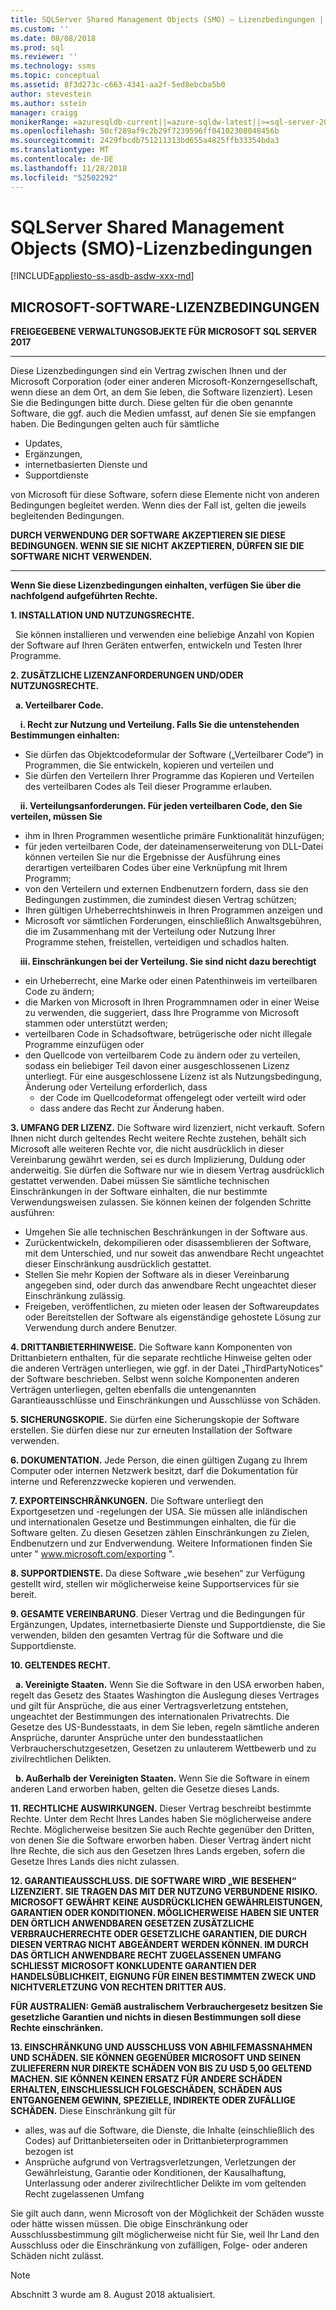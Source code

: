 ```yaml
---
title: SQLServer Shared Management Objects (SMO) – Lizenzbedingungen | Microsoft-Dokumentation
ms.custom: ''
ms.date: 08/08/2018
ms.prod: sql
ms.reviewer: ''
ms.technology: ssms
ms.topic: conceptual
ms.assetid: 8f3d273c-c663-4341-aa2f-5ed8ebcba5b0
author: stevestein
ms.author: sstein
manager: craigg
monikerRange: =azuresqldb-current||=azure-sqldw-latest||>=sql-server-2016||=sqlallproducts-allversions||>=sql-server-linux-2017||=azuresqldb-mi-current
ms.openlocfilehash: 50cf289af9c2b29f7239596ff04102308048456b
ms.sourcegitcommit: 2429fbcdb751211313bd655a4825ffb33354bda3
ms.translationtype: MT
ms.contentlocale: de-DE
ms.lasthandoff: 11/28/2018
ms.locfileid: "52502292"
---
```

# <a name="sql-server-shared-management-objects-smo-license-terms"></a>SQLServer Shared Management Objects (SMO)-Lizenzbedingungen
[!INCLUDE[appliesto-ss-asdb-asdw-xxx-md](../../includes/appliesto-ss-asdb-asdw-xxx-md.md)]

## <a name="microsoft-software-license-terms"></a>MICROSOFT-SOFTWARE-LIZENZBEDINGUNGEN
**FREIGEGEBENE VERWALTUNGSOBJEKTE FÜR MICROSOFT SQL SERVER 2017**

---
Diese Lizenzbedingungen sind ein Vertrag zwischen Ihnen und der Microsoft Corporation (oder einer anderen Microsoft-Konzerngesellschaft, wenn diese an dem Ort, an dem Sie leben, die Software lizenziert). Lesen Sie die Bedingungen bitte durch. Diese gelten für die oben genannte Software, die ggf. auch die Medien umfasst, auf denen Sie sie empfangen haben. Die Bedingungen gelten auch für sämtliche
* Updates,
* Ergänzungen,
* internetbasierten Dienste und
* Supportdienste

von Microsoft für diese Software, sofern diese Elemente nicht von anderen Bedingungen begleitet werden. Wenn dies der Fall ist, gelten die jeweils begleitenden Bedingungen.

**DURCH VERWENDUNG DER SOFTWARE AKZEPTIEREN SIE DIESE BEDINGUNGEN. WENN SIE SIE NICHT AKZEPTIEREN, DÜRFEN SIE DIE SOFTWARE NICHT VERWENDEN.**

---
**Wenn Sie diese Lizenzbedingungen einhalten, verfügen Sie über die nachfolgend aufgeführten Rechte.**

**1. INSTALLATION UND NUTZUNGSRECHTE.**

&nbsp;&nbsp;Sie können installieren und verwenden eine beliebige Anzahl von Kopien der Software auf Ihren Geräten entwerfen, entwickeln und Testen Ihrer Programme.

**2.    ZUSÄTZLICHE LIZENZANFORDERUNGEN UND/ODER NUTZUNGSRECHTE.**

&nbsp;&nbsp;**a.    Verteilbarer Code.**

&nbsp;&nbsp;&nbsp;&nbsp;**i.    Recht zur Nutzung und Verteilung. Falls Sie die untenstehenden Bestimmungen einhalten:**
*   Sie dürfen das Objektcodeformular der Software („Verteilbarer Code“) in Programmen, die Sie entwickeln, kopieren und verteilen und
*   Sie dürfen den Verteilern Ihrer Programme das Kopieren und Verteilen des verteilbaren Codes als Teil dieser Programme erlauben.

&nbsp;&nbsp;&nbsp;&nbsp;**ii.   Verteilungsanforderungen. Für jeden verteilbaren Code, den Sie verteilen, müssen Sie**
* ihm in Ihren Programmen wesentliche primäre Funktionalität hinzufügen;
* für jeden verteilbaren Code, der dateinamenserweiterung von DLL-Datei können verteilen Sie nur die Ergebnisse der Ausführung eines derartigen verteilbaren Codes über eine Verknüpfung mit Ihrem Programm;
* von den Verteilern und externen Endbenutzern fordern, dass sie den Bedingungen zustimmen, die zumindest diesen Vertrag schützen; 
* Ihren gültigen Urheberrechtshinweis in Ihren Programmen anzeigen und
* Microsoft vor sämtlichen Forderungen, einschließlich Anwaltsgebühren, die im Zusammenhang mit der Verteilung oder Nutzung Ihrer Programme stehen, freistellen, verteidigen und schadlos halten.

&nbsp;&nbsp;&nbsp;&nbsp;**iii.  Einschränkungen bei der Verteilung. Sie sind nicht dazu berechtigt**
* ein Urheberrecht, eine Marke oder einen Patenthinweis im verteilbaren Code zu ändern;
* die Marken von Microsoft in Ihren Programmnamen oder in einer Weise zu verwenden, die suggeriert, dass Ihre Programme von Microsoft stammen oder unterstützt werden;
* verteilbaren Code in Schadsoftware, betrügerische oder nicht illegale Programme einzufügen oder
* den Quellcode von verteilbarem Code zu ändern oder zu verteilen, sodass ein beliebiger Teil davon einer ausgeschlossenen Lizenz unterliegt. Für eine ausgeschlossene Lizenz ist als Nutzungsbedingung, Änderung oder Verteilung erforderlich, dass
  * der Code im Quellcodeformat offengelegt oder verteilt wird oder
  * dass andere das Recht zur Änderung haben.


**3. UMFANG DER LIZENZ.** Die Software wird lizenziert, nicht verkauft. Sofern Ihnen nicht durch geltendes Recht weitere Rechte zustehen, behält sich Microsoft alle weiteren Rechte vor, die nicht ausdrücklich in dieser Vereinbarung gewährt werden, sei es durch Implizierung, Duldung oder anderweitig. Sie dürfen die Software nur wie in diesem Vertrag ausdrücklich gestattet verwenden. Dabei müssen Sie sämtliche technischen Einschränkungen in der Software einhalten, die nur bestimmte Verwendungsweisen zulassen. Sie können keinen der folgenden Schritte ausführen:

- Umgehen Sie alle technischen Beschränkungen in der Software aus.
- Zurückentwickeln, dekompilieren oder disassemblieren der Software, mit dem Unterschied, und nur soweit das anwendbare Recht ungeachtet dieser Einschränkung ausdrücklich gestattet.
- Stellen Sie mehr Kopien der Software als in dieser Vereinbarung angegeben sind, oder durch das anwendbare Recht ungeachtet dieser Einschränkung zulässig.
- Freigeben, veröffentlichen, zu mieten oder leasen der Softwareupdates oder Bereitstellen der Software als eigenständige gehostete Lösung zur Verwendung durch andere Benutzer.

**4.    DRITTANBIETERHINWEISE.** Die Software kann Komponenten von Drittanbietern enthalten, für die separate rechtliche Hinweise gelten oder die anderen Verträgen unterliegen, wie ggf. in der Datei „ThirdPartyNotices“ der Software beschrieben.  Selbst wenn solche Komponenten anderen Verträgen unterliegen, gelten ebenfalls die untengenannten Garantieausschlüsse und Einschränkungen und Ausschlüsse von Schäden.

**5.    SICHERUNGSKOPIE.** Sie dürfen eine Sicherungskopie der Software erstellen. Sie dürfen diese nur zur erneuten Installation der Software verwenden.

**6.    DOKUMENTATION.** Jede Person, die einen gültigen Zugang zu Ihrem Computer oder internen Netzwerk besitzt, darf die Dokumentation für interne und Referenzzwecke kopieren und verwenden.

**7.    EXPORTEINSCHRÄNKUNGEN.** Die Software unterliegt den Exportgesetzen und -regelungen der USA. Sie müssen alle inländischen und internationalen Gesetze und Bestimmungen einhalten, die für die Software gelten. Zu diesen Gesetzen zählen Einschränkungen zu Zielen, Endbenutzern und zur Endverwendung. Weitere Informationen finden Sie unter " www.microsoft.com/exporting ".

**8.    SUPPORTDIENSTE.** Da diese Software „wie besehen“ zur Verfügung gestellt wird, stellen wir möglicherweise keine Supportservices für sie bereit.

**9.    GESAMTE VEREINBARUNG**. Dieser Vertrag und die Bedingungen für Ergänzungen, Updates, internetbasierte Dienste und Supportdienste, die Sie verwenden, bilden den gesamten Vertrag für die Software und die Supportdienste.

**10.   GELTENDES RECHT.**

&nbsp;&nbsp;**a.    Vereinigte Staaten.** Wenn Sie die Software in den USA erworben haben, regelt das Gesetz des Staates Washington die Auslegung dieses Vertrages und gilt für Ansprüche, die aus einer Vertragsverletzung entstehen, ungeachtet der Bestimmungen des internationalen Privatrechts. Die Gesetze des US-Bundesstaats, in dem Sie leben, regeln sämtliche anderen Ansprüche, darunter Ansprüche unter den bundesstaatlichen Verbraucherschutzgesetzen, Gesetzen zu unlauterem Wettbewerb und zu zivilrechtlichen Delikten.

&nbsp;&nbsp;**b.    Außerhalb der Vereinigten Staaten.** Wenn Sie die Software in einem anderen Land erworben haben, gelten die Gesetze dieses Lands.

**11.   RECHTLICHE AUSWIRKUNGEN.** Dieser Vertrag beschreibt bestimmte Rechte. Unter dem Recht Ihres Landes haben Sie möglicherweise andere Rechte. Möglicherweise besitzen Sie auch Rechte gegenüber den Dritten, von denen Sie die Software erworben haben. Dieser Vertrag ändert nicht Ihre Rechte, die sich aus den Gesetzen Ihres Lands ergeben, sofern die Gesetze Ihres Lands dies nicht zulassen.

**12.   GARANTIEAUSSCHLUSS. DIE SOFTWARE WIRD „WIE BESEHEN“ LIZENZIERT. SIE TRAGEN DAS MIT DER NUTZUNG VERBUNDENE RISIKO. MICROSOFT GEWÄHRT KEINE AUSDRÜCKLICHEN GEWÄHRLEISTUNGEN, GARANTIEN ODER KONDITIONEN. MÖGLICHERWEISE HABEN SIE UNTER DEN ÖRTLICH ANWENDBAREN GESETZEN ZUSÄTZLICHE VERBRAUCHERRECHTE ODER GESETZLICHE GARANTIEN, DIE DURCH DIESEN VERTRAG NICHT ABGEÄNDERT WERDEN KÖNNEN. IM DURCH DAS ÖRTLICH ANWENDBARE RECHT ZUGELASSENEN UMFANG SCHLIESST MICROSOFT KONKLUDENTE GARANTIEN DER HANDELSÜBLICHKEIT, EIGNUNG FÜR EINEN BESTIMMTEN ZWECK UND NICHTVERLETZUNG VON RECHTEN DRITTER AUS.**

**FÜR AUSTRALIEN: Gemäß australischem Verbrauchergesetz besitzen Sie gesetzliche Garantien und nichts in diesen Bestimmungen soll diese Rechte einschränken.**

**13.   EINSCHRÄNKUNG UND AUSSCHLUSS VON ABHILFEMASSNAHMEN UND SCHÄDEN. SIE KÖNNEN GEGENÜBER MICROSOFT UND SEINEN ZULIEFERERN NUR DIREKTE SCHÄDEN VON BIS ZU USD 5,00 GELTEND MACHEN. SIE KÖNNEN KEINEN ERSATZ FÜR ANDERE SCHÄDEN ERHALTEN, EINSCHLIESSLICH FOLGESCHÄDEN, SCHÄDEN AUS ENTGANGENEM GEWINN, SPEZIELLE, INDIREKTE ODER ZUFÄLLIGE SCHÄDEN.**
Diese Einschränkung gilt für
* alles, was auf die Software, die Dienste, die Inhalte (einschließlich des Codes) auf Drittanbieterseiten oder in Drittanbieterprogrammen bezogen ist
* Ansprüche aufgrund von Vertragsverletzungen, Verletzungen der Gewährleistung, Garantie oder Konditionen, der Kausalhaftung, Unterlassung oder anderer zivilrechtlicher Delikte im vom geltenden Recht zugelassenen Umfang

Sie gilt auch dann, wenn Microsoft von der Möglichkeit der Schäden wusste oder hätte wissen müssen. Die obige Einschränkung oder Ausschlussbestimmung gilt möglicherweise nicht für Sie, weil Ihr Land den Ausschluss oder die Einschränkung von zufälligen, Folge- oder anderen Schäden nicht zulässt.

> [!NOTE]
> Abschnitt 3 wurde am 8. August 2018 aktualisiert.

